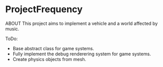 ProjectFrequency
================

ABOUT
This project aims to implement a vehicle and a world affected by music.

ToDo:

- Base abstract class for game systems.
- Fully implement the debug renderering system for game systems.
- Create physics objects from mesh.
